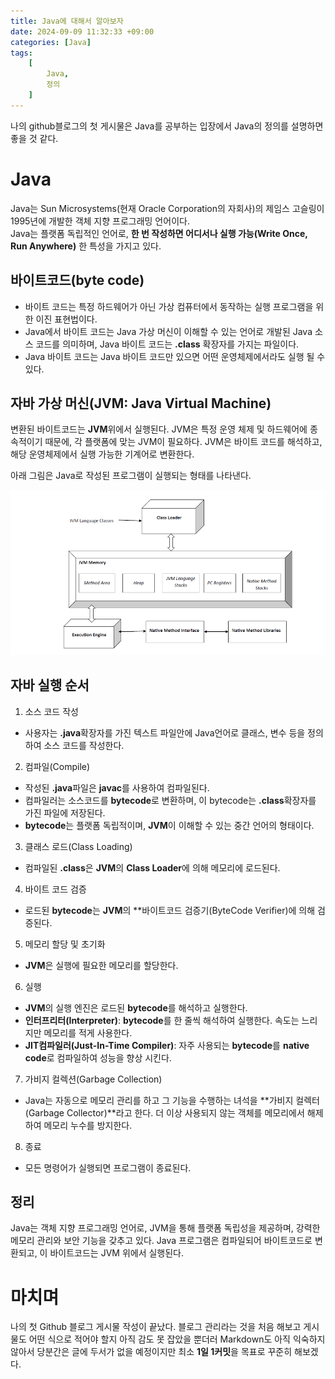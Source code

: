 ```yaml
---
title: Java에 대해서 알아보자
date: 2024-09-09 11:32:33 +09:00
categories: [Java]
tags:
    [
        Java,
        정의
    ]
---
```


나의 github블로그의 첫 게시물은 Java를 공부하는 입장에서 Java의 정의를 설명하면 좋을 것 같다.

# Java
Java는 Sun Microsystems(현재 Oracle Corporation의 자회사)의 제임스 고슬링이 1995년에 개발한 객체 지향 프로그래밍 언어이다.  
Java는 플랫폼 독립적인 언어로, **한 번 작성하면 어디서나 실행 가능(Write Once, Run Anywhere)** 한 특성을 가지고 있다.

## 바이트코드(byte code)
- 바이트 코드는 특정 하드웨어가 아닌 가상 컴퓨터에서 동작하는 실행 프로그램을 위한 이진 표현법이다.
- Java에서 바이트 코드는 Java 가상 머신이 이해할 수 있는 언어로 개발된 Java 소스 코드를 의미하며, Java 바이트 코드는 **.class** 확장자를 가지는 파일이다.
- Java 바이트 코드는 Java 바이트 코드만 있으면 어떤 운영체제에서라도 실행 될 수 있다.
  
## 자바 가상 머신(JVM: Java Virtual Machine)
변환된 바이트코드는 **JVM**위에서 실행된다. JVM은 특정 운영 체제 및 하드웨어에 종속적이기 때문에, 각 플랫폼에 맞는 JVM이 필요하다. JVM은 바이트 코드를 해석하고, 해당 운영체제에서 실행 가능한 기계어로 변환한다.  

아래 그림은 Java로 작성된 프로그램이 실행되는 형태를 나타낸다.  

![JVM](assets/img/JVM.png)



## 자바 실행 순서
1. 소스 코드 작성
- 사용자는 **.java**확장자를 가진 텍스트 파일안에 Java언어로 클래스, 변수 등을 정의하여 소스 코드를 작성한다.  
2. 컴파일(Compile)
- 작성된 **.java**파일은 **javac**를 사용하여 컴파일된다.
- 컴파일러는 소스코드를 **bytecode**로 변환하며, 이 bytecode는 **.class**확장자를 가진 파일에 저장된다.
- **bytecode**는 플랫폼 독립적이며, **JVM**이 이해할 수 있는 중간 언어의 형태이다.
3. 클래스 로드(Class Loading)
- 컴파일된 **.class**은 **JVM**의 **Class Loader**에 의해 메모리에 로드된다.
4. 바이트 코드 검증
- 로드된 **bytecode**는 **JVM**의 **바이트코드 검증기(ByteCode Verifier)에 의해 검증된다.
5. 메모리 할당 및 초기화
- **JVM**은 실행에 필요한 메모리를 할당한다.
6. 실행
- **JVM**의 실행 엔진은 로드된 **bytecode**를 해석하고 실행한다.
- **인터프리터(Interpreter)**: **bytecode**를 한 줄씩 해석하여 실행한다. 속도는 느리지만 메모리를 적게 사용한다.
- **JIT컴파일러(Just-In-Time Compiler)**: 자주 사용되는 **bytecode**를 **native code**로 컴파일하여 성능을 향상 시킨다.
7. 가비지 컬렉션(Garbage Collection)
- Java는 자동으로 메모리 관리를 하고 그 기능을 수행하는 녀석을 **가비지 컬렉터(Garbage Collector)**라고 한다. 더 이상 사용되지 않는 객체를 메모리에서 해제하여 메모리 누수를 방지한다.
8. 종료
- 모든 명령어가 실행되면 프로그램이 종료된다.  

## 정리
Java는 객체 지향 프로그래밍 언어로, JVM을 통해 플랫폼 독립성을 제공하며, 강력한 메모리 관리와 보안 기능을 갖추고 있다. Java 프로그램은 컴파일되어 바이트코드로 변환되고, 이 바이트코드는 JVM 위에서 실행된다.  

# 마치며
나의 첫 Github 블로그 게시물 작성이 끝났다. 블로그 관리라는 것을 처음 해보고 게시물도 어떤 식으로 적어야 할지 아직 감도 못 잡았을 뿐더러 Markdown도 아직 익숙하지 않아서 당분간은 글에 두서가 없을 예정이지만 최소 **1일 1커밋**을 목표로 꾸준히 해보겠다.